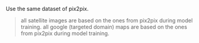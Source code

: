 Use the same dataset of pix2pix.

> all satellite images are based on the ones from pix2pix during model training.
> all google (targeted domain) maps are based on the ones from pix2pix during model training.
